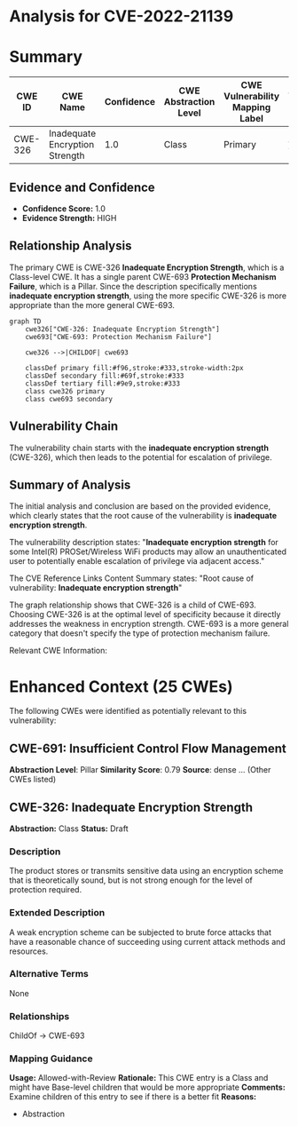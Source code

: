 # Analysis for CVE-2022-21139

# Summary
| CWE ID | CWE Name | Confidence | CWE Abstraction Level | CWE Vulnerability Mapping Label | CWE-Vulnerability Mapping Notes |
|---|---|---|---|---|---|
| CWE-326 | Inadequate Encryption Strength | 1.0 | Class | Primary | Allowed-with-Review |

## Evidence and Confidence

*   **Confidence Score:** 1.0
*   **Evidence Strength:** HIGH

## Relationship Analysis
The primary CWE is CWE-326 **Inadequate Encryption Strength**, which is a Class-level CWE. It has a single parent CWE-693 **Protection Mechanism Failure**, which is a Pillar. Since the description specifically mentions **inadequate encryption strength**, using the more specific CWE-326 is more appropriate than the more general CWE-693.

```mermaid
graph TD
    cwe326["CWE-326: Inadequate Encryption Strength"]
    cwe693["CWE-693: Protection Mechanism Failure"]
    
    cwe326 -->|CHILDOF| cwe693
    
    classDef primary fill:#f96,stroke:#333,stroke-width:2px
    classDef secondary fill:#69f,stroke:#333
    classDef tertiary fill:#9e9,stroke:#333
    class cwe326 primary
    class cwe693 secondary
```

## Vulnerability Chain
The vulnerability chain starts with the **inadequate encryption strength** (CWE-326), which then leads to the potential for escalation of privilege.

## Summary of Analysis
The initial analysis and conclusion are based on the provided evidence, which clearly states that the root cause of the vulnerability is **inadequate encryption strength**.

The vulnerability description states: "**Inadequate encryption strength** for some Intel(R) PROSet/Wireless WiFi products may allow an unauthenticated user to potentially enable escalation of privilege via adjacent access."

The CVE Reference Links Content Summary states: "Root cause of vulnerability: **Inadequate encryption strength**"

The graph relationship shows that CWE-326 is a child of CWE-693. Choosing CWE-326 is at the optimal level of specificity because it directly addresses the weakness in encryption strength. CWE-693 is a more general category that doesn't specify the type of protection mechanism failure.

Relevant CWE Information:

# Enhanced Context (25 CWEs)
The following CWEs were identified as potentially relevant to this vulnerability:

## CWE-691: Insufficient Control Flow Management
**Abstraction Level**: Pillar
**Similarity Score**: 0.79
**Source**: dense
...
(Other CWEs listed)
## CWE-326: Inadequate Encryption Strength
**Abstraction:** Class
**Status:** Draft

### Description
The product stores or transmits sensitive data using an encryption scheme that is theoretically sound, but is not strong enough for the level of protection required.

### Extended Description
A weak encryption scheme can be subjected to brute force attacks that have a reasonable chance of succeeding using current attack methods and resources.

### Alternative Terms
None

### Relationships
ChildOf -> CWE-693

### Mapping Guidance
**Usage:** Allowed-with-Review
**Rationale:** This CWE entry is a Class and might have Base-level children that would be more appropriate
**Comments:** Examine children of this entry to see if there is a better fit
**Reasons:**
- Abstraction